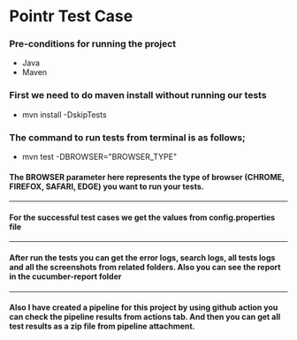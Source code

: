 ﻿# Pointr Test Case

###  Pre-conditions for running the project
- Java 
- Maven

### First we need to do maven install without running our tests
- mvn install -DskipTests

### The command to run tests from terminal is as follows;
- mvn test -DBROWSER="BROWSER_TYPE"

#### The BROWSER parameter here represents the type of browser (CHROME, FIREFOX, SAFARI, EDGE) you want to run your tests.

---------

#### For the successful test cases we get the values from config.properties file

---------

#### After run the tests you can get the error logs, search logs, all tests logs and all the screenshots from related folders. Also you can see the report in the cucumber-report folder

---------

#### Also I have created a pipeline for this project by using github action you can check the pipeline results from actions tab. And then you can get all test results as a zip file from pipeline attachment.





